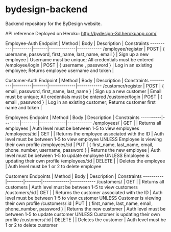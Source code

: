 # bydesign-backend
Backend repository for the ByDesign website.

API reference
Deployed on Heroku: http://bydesign-3d.herokuapp.com/

Employee-Auth
Endpoint	| Method	| Body	| Description	| Constraints
----------|---------|-------|-------------|------------
/employee/register	| POST	| { username, password, first_name, last_name, email }	| Sign up a new employee	| Username must be unique;  All credentials must be entered
/employee/login	| POST	| { username , password }	| Log in an existing employee; Returns employee username and token	| 


Customer-Auth
Endpoint	| Method	| Body	| Description	| Constraints
----------|---------|-------|-------------|------------
/customer/register	| POST	| { email, password, first_name, last_name }	| Sign up a new customer	| Email must be unique;  All credentials must be entered
/customer/login	| POST	| { email , password }	| Log in an existing customer; Returns customer first name and token	| 


Employees
Endpoint	| Method |	Body	| Description	| Constraints
----------|--------|--------|-------------|------------
/employees/	| GET |	    | Returns all employees	| Auth level must be between 1-5 to view employees
/employees/:id	| GET |   |	Returns the employee associated with the ID	| Auth level must be between 1-5 to view employee UNLESS Employee is viewing their own profile
/employees/:id |	PUT |	{ first_name, last_name, email, phone_number, username, password }	| Returns the new employee	| Auth level must be between 1-5 to update employee UNLESS Employee is updating their own profile
/employees/:id | DELETE |    | Deletes the employee	| Auth level must be 1 or 2 to delete employee


Customers
Endpoints	| Method |	Body	| Description	| Constraints
----------|--------|--------|-------------|------------
/customers/	| GET |	    | Returns all customers	| Auth level must be between 1-5 to view customers
/customers/:id	| GET |   |	Returns the customer associated with the ID	| Auth level must be between 1-5 to view customer UNLESS Customer is viewing their own profile
/customers/:id |	PUT |	{ first_name, last_name, email, phone_number, password }	| Returns the new customer	| Auth level must be between 1-5 to update customer UNLESS Customer is updating their own profile
/customers/:id | DELETE |    | Deletes the customer	| Auth level must be 1 or 2 to delete customer

